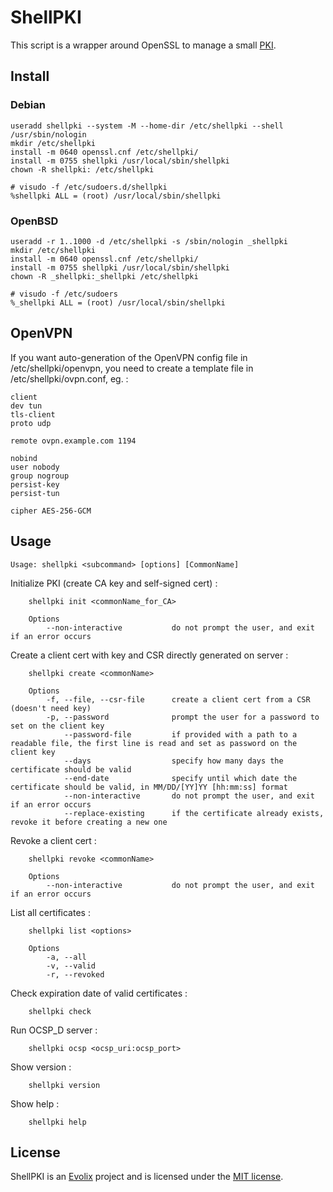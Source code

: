# ShellPKI

This script is a wrapper around OpenSSL to manage a small
[PKI](https://en.wikipedia.org/wiki/Public_key_infrastructure).

## Install

### Debian

~~~
useradd shellpki --system -M --home-dir /etc/shellpki --shell /usr/sbin/nologin
mkdir /etc/shellpki
install -m 0640 openssl.cnf /etc/shellpki/
install -m 0755 shellpki /usr/local/sbin/shellpki
chown -R shellpki: /etc/shellpki
~~~

~~~
# visudo -f /etc/sudoers.d/shellpki
%shellpki ALL = (root) /usr/local/sbin/shellpki
~~~

### OpenBSD

~~~
useradd -r 1..1000 -d /etc/shellpki -s /sbin/nologin _shellpki
mkdir /etc/shellpki
install -m 0640 openssl.cnf /etc/shellpki/
install -m 0755 shellpki /usr/local/sbin/shellpki
chown -R _shellpki:_shellpki /etc/shellpki
~~~

~~~
# visudo -f /etc/sudoers
%_shellpki ALL = (root) /usr/local/sbin/shellpki
~~~

## OpenVPN

If you want auto-generation of the OpenVPN config file in
/etc/shellpki/openvpn, you need to create a template file in
/etc/shellpki/ovpn.conf, eg. :

~~~
client
dev tun
tls-client
proto udp

remote ovpn.example.com 1194

nobind
user nobody
group nogroup
persist-key
persist-tun

cipher AES-256-GCM
~~~

## Usage

~~~
Usage: shellpki <subcommand> [options] [CommonName]
~~~

Initialize PKI (create CA key and self-signed cert) :

~~~
    shellpki init <commonName_for_CA>

    Options
        --non-interactive           do not prompt the user, and exit if an error occurs
~~~

Create a client cert with key and CSR directly generated on server :

~~~
    shellpki create <commonName>

    Options
        -f, --file, --csr-file      create a client cert from a CSR (doesn't need key)
        -p, --password              prompt the user for a password to set on the client key
            --password-file         if provided with a path to a readable file, the first line is read and set as password on the client key
            --days                  specify how many days the certificate should be valid
            --end-date              specify until which date the certificate should be valid, in MM/DD/[YY]YY [hh:mm:ss] format
            --non-interactive       do not prompt the user, and exit if an error occurs
            --replace-existing      if the certificate already exists, revoke it before creating a new one
~~~

Revoke a client cert :

~~~
    shellpki revoke <commonName>

    Options
        --non-interactive           do not prompt the user, and exit if an error occurs
~~~

List all certificates :

~~~
    shellpki list <options>

    Options
        -a, --all
        -v, --valid
        -r, --revoked
~~~

Check expiration date of valid certificates :

~~~
    shellpki check
~~~

Run OCSP_D server :

~~~
    shellpki ocsp <ocsp_uri:ocsp_port>
~~~

Show version :

~~~
    shellpki version
~~~

Show help :

~~~
    shellpki help
~~~

## License

ShellPKI is an [Evolix](https://evolix.com) project and is licensed
under the [MIT license](LICENSE).
